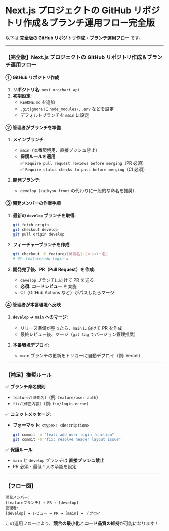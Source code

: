 # Next.js プロジェクトの GitHub リポジトリ作成＆ブランチ運用フロー完全版

以下は **完全版の GitHub リポジトリ作成・ブランチ運用フロー** です。

---

### **【完全版】Next.js プロジェクトの GitHub リポジトリ作成＆ブランチ運用フロー**

#### **① GitHub リポジトリ作成**

1. **リポジトリ名**: `next_orgchart_api`
2. **初期設定**:
   - `README.md` を追加
   - `.gitignore` に `node_modules/`, `.env` などを設定
   - デフォルトブランチを `main` に設定

#### **② 管理者がブランチを準備**

1. **メインブランチ**:

   - `main`（本番環境用、直接プッシュ禁止）
   - **保護ルールを適用**:  
     ✅ `Require pull request reviews before merging`（PR 必須）  
     ✅ `Require status checks to pass before merging`（CI 必須）

2. **開発ブランチ**:
   - `develop`（`kaikyou_front` の代わりに一般的な命名を推奨）

#### **③ 開発メンバーの作業手順**

1. **最新の `develop` ブランチを取得**:

   ```bash
   git fetch origin
   git checkout develop
   git pull origin develop
   ```

2. **フィーチャーブランチを作成**:

   ```bash
   git checkout -b feature/[機能名]-[メンバー名]
   # 例: feature/add-login-a
   ```

3. **開発完了後、PR（Pull Request）を作成**:
   - `develop` ブランチに向けて PR を送る
   - **必須**: **コードレビュー** を実施
   - CI（GitHub Actions など）がパスしたらマージ

#### **④ 管理者が本番環境へ反映**

1. **`develop` → `main` へのマージ**:

   - リリース準備が整ったら、`main` に向けて PR を作成
   - 最終レビュー後、マージ（`git tag` でバージョン管理推奨）

2. **本番環境デプロイ**:
   - `main` ブランチの更新をトリガーに自動デプロイ（例: Vercel）

---

### **【補足】推奨ルール**

✅ **ブランチ命名規則**:

- `feature/[機能名]`（例: `feature/user-auth`）
- `fix/[修正内容]`（例: `fix/login-error`）

✅ **コミットメッセージ**:

- **フォーマット**: `<type>: <description>`
  ```bash
  git commit -m "feat: add user login function"
  git commit -m "fix: resolve header layout issue"
  ```

✅ **保護ルール**:

- `main` と `develop` ブランチは **直接プッシュ禁止**
- PR 必須・最低 1 人の承認を設定

---

### **【フロー図】**

```
開発メンバー:
[featureブランチ] → PR → [develop]
管理者:
[develop] → レビュー → PR → [main] → デプロイ
```

この運用フローにより、**競合の最小化**と**コード品質の維持**が可能になります！
